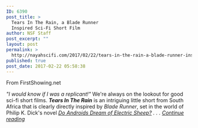 ```yaml
---
ID: 6390
post_title: >
  Tears In The Rain, a Blade Runner
  Inspired Sci-Fi Short Film
author: NSF Staff
post_excerpt: ""
layout: post
permalink: >
  http://nayahscifi.com/2017/02/22/tears-in-the-rain-a-blade-runner-inspired-sci-fi-short-film/
published: true
post_date: 2017-02-22 05:58:38
---
```

From FirstShowing.net
<div class="review">
<p class="date"></p>
<em>"I would know if I was a replicant!"</em> We're always on the lookout for good sci-fi short films. <strong><em>Tears In The Rain</em></strong> is an intriguing little short from South Africa that is clearly directly inspired by <em>Blade Runner</em>, set in the world of Philip K. Dick's novel <em><a href="http://amzn.to/2lf8rJP" target="_blank">Do Androids Dream of Electric Sheep?</a> . . . <a href="http://www.firstshowing.net/2017/watch-tears-in-the-rain-sci-fi-short-film-inspired-by-blade-runner/">Continue reading</a></em>

</div>